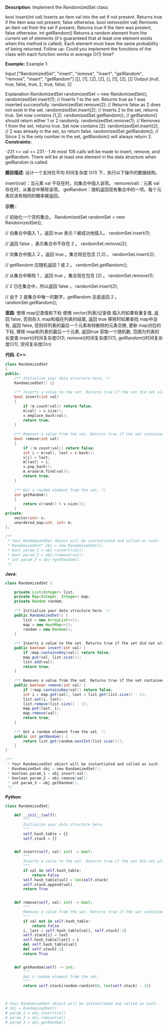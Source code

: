 __Description__:
Implement the RandomizedSet class:

bool insert(int val) Inserts an item val into the set if not present. Returns true if the item was not present, false otherwise.
bool remove(int val) Removes an item val from the set if present. Returns true if the item was present, false otherwise.
int getRandom() Returns a random element from the current set of elements (it's guaranteed that at least one element exists when this method is called). Each element must have the same probability of being returned.
Follow up: Could you implement the functions of the class with each function works in average O(1) time?

__Example:__
Example 1:

Input
["RandomizedSet", "insert", "remove", "insert", "getRandom", "remove", "insert", "getRandom"]
[[], [1], [2], [2], [], [1], [2], []]
Output
[null, true, false, true, 2, true, false, 2]

Explanation
RandomizedSet randomizedSet = new RandomizedSet();
randomizedSet.insert(1); // Inserts 1 to the set. Returns true as 1 was inserted successfully.
randomizedSet.remove(2); // Returns false as 2 does not exist in the set.
randomizedSet.insert(2); // Inserts 2 to the set, returns true. Set now contains [1,2].
randomizedSet.getRandom(); // getRandom() should return either 1 or 2 randomly.
randomizedSet.remove(1); // Removes 1 from the set, returns true. Set now contains [2].
randomizedSet.insert(2); // 2 was already in the set, so return false.
randomizedSet.getRandom(); // Since 2 is the only number in the set, getRandom() will always return 2.
 
__Constraints:__

-231 <= val <= 231 - 1
At most 105 calls will be made to insert, remove, and getRandom.
There will be at least one element in the data structure when getRandom is called.

__题目描述__:
设计一个支持在平均 时间复杂度 O(1) 下，执行以下操作的数据结构。

insert(val)：当元素 val 不存在时，向集合中插入该项。
remove(val)：元素 val 存在时，从集合中移除该项。
getRandom：随机返回现有集合中的一项。每个元素应该有相同的概率被返回。

__示例 :__

// 初始化一个空的集合。
RandomizedSet randomSet = new RandomizedSet();

// 向集合中插入 1 。返回 true 表示 1 被成功地插入。
randomSet.insert(1);

// 返回 false ，表示集合中不存在 2 。
randomSet.remove(2);

// 向集合中插入 2 。返回 true 。集合现在包含 [1,2] 。
randomSet.insert(2);

// getRandom 应随机返回 1 或 2 。
randomSet.getRandom();

// 从集合中移除 1 ，返回 true 。集合现在包含 [2] 。
randomSet.remove(1);

// 2 已在集合中，所以返回 false 。
randomSet.insert(2);

// 由于 2 是集合中唯一的数字，getRandom 总是返回 2 。
randomSet.getRandom();

__思路__:
使用 map记录值和下标
使用 vector(列表)记录值
插入时如果有重复值, 返回 false, 否则存入 map和插在列表的结尾, 返回 true
移除时如果查找 map中没有, 返回 false, 否则将列表的最后一个元素和待删除的元素交换, 更新 map对应的下标, 移除 map和列表的最后一个元素, 返回true
获取一个随机数, 范围为列表的长度值
insert()时间复杂度O(1), remove()时间复杂度O(1), getRandom()时间复杂度O(1), 空间复杂度O(n)

__代码__:
__C++__:
```C++
class RandomizedSet 
{
public:
    /** Initialize your data structure here. */
    RandomizedSet() {}
    
    /** Inserts a value to the set. Returns true if the set did not already contain the specified element. */
    bool insert(int val) 
    {
        if (m.count(val)) return false;
        m[val] = v.size();
        v.emplace_back(val);
        return true;
    }
    
    /** Removes a value from the set. Returns true if the set contained the specified element. */
    bool remove(int val) 
    {
        if (!m.count(val)) return false;
        int i = m[val], last = v.back();
        v[i] = last;
        m[last] = i;
        v.pop_back();
        m.erase(m.find(val));
        return true;
    }
    
    /** Get a random element from the set. */
    int getRandom() 
    {
        return v[rand() % v.size()];
    }
private:
    vector<int> v;
    unordered_map<int, int> m;
};

/**
 * Your RandomizedSet object will be instantiated and called as such:
 * RandomizedSet* obj = new RandomizedSet();
 * bool param_1 = obj->insert(val);
 * bool param_2 = obj->remove(val);
 * int param_3 = obj->getRandom();
 */
```

__Java__:
```Java
class RandomizedSet {

    private List<Integer> list;
    private Map<Integer, Integer> map;
    private Random random;
    
    /** Initialize your data structure here. */
    public RandomizedSet() {
        list = new ArrayList<>();
        map = new HashMap<>();
        random = new Random();
    }
    
    /** Inserts a value to the set. Returns true if the set did not already contain the specified element. */
    public boolean insert(int val) {
        if (map.containsKey(val)) return false;
        map.put(val, list.size());
        list.add(val);
        return true;
    }
    
    /** Removes a value from the set. Returns true if the set contained the specified element. */
    public boolean remove(int val) {
        if (!map.containsKey(val)) return false;
        int i = map.get(val), last = list.get(list.size() - 1);
        list.set(i, last);
        list.remove(list.size() - 1);
        map.put(last, i);
        map.remove(val);
        return true;
    }
    
    /** Get a random element from the set. */
    public int getRandom() {
        return list.get(random.nextInt(list.size()));
    }
}

/**
 * Your RandomizedSet object will be instantiated and called as such:
 * RandomizedSet obj = new RandomizedSet();
 * boolean param_1 = obj.insert(val);
 * boolean param_2 = obj.remove(val);
 * int param_3 = obj.getRandom();
 */
```

__Python__:
```Python
class RandomizedSet:

    def __init__(self):
        """
        Initialize your data structure here.
        """
        self.hash_table = {}
        self.stack = []


    def insert(self, val: int) -> bool:
        """
        Inserts a value to the set. Returns true if the set did not already contain the specified element.
        """
        if val in self.hash_table:
            return False
        self.hash_table[val] = len(self.stack)
        self.stack.append(val)
        return True


    def remove(self, val: int) -> bool:
        """
        Removes a value from the set. Returns true if the set contained the specified element.
        """
        if val not in self.hash_table:
            return False
        i, last = self.hash_table[val], self.stack[-1]
        self.stack[i] = last
        self.hash_table[last] = i
        del self.hash_table[val]
        del self.stack[-1]
        return True


    def getRandom(self) -> int:
        """
        Get a random element from the set.
        """
        return self.stack[random.randint(0, len(self.stack) - 1)]



# Your RandomizedSet object will be instantiated and called as such:
# obj = RandomizedSet()
# param_1 = obj.insert(val)
# param_2 = obj.remove(val)
# param_3 = obj.getRandom()
```